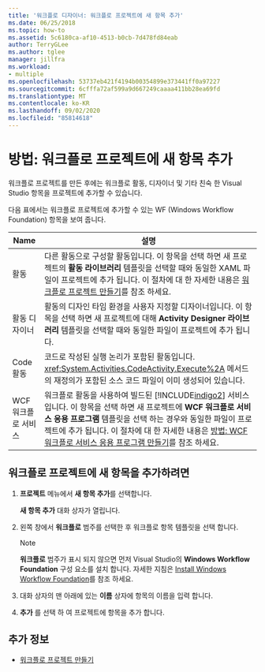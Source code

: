 ```yaml
---
title: '워크플로 디자이너: 워크플로 프로젝트에 새 항목 추가'
ms.date: 06/25/2018
ms.topic: how-to
ms.assetid: 5c6180ca-af10-4513-b0cb-7d478fd84eab
author: TerryGLee
ms.author: tglee
manager: jillfra
ms.workload:
- multiple
ms.openlocfilehash: 53737eb421f4194b00354899e373441ff0a97227
ms.sourcegitcommit: 6cfffa72af599a9d667249caaaa411bb28ea69fd
ms.translationtype: MT
ms.contentlocale: ko-KR
ms.lasthandoff: 09/02/2020
ms.locfileid: "85814618"
---
```

# <a name="how-to-add-a-new-item-to-a-workflow-project"></a>방법: 워크플로 프로젝트에 새 항목 추가

워크플로 프로젝트를 만든 후에는 워크플로 활동, 디자이너 및 기타 친숙 한 Visual Studio 항목을 프로젝트에 추가할 수 있습니다.

다음 표에서는 워크플로 프로젝트에 추가할 수 있는 WF (Windows Workflow Foundation) 항목을 보여 줍니다.

| Name | 설명 |
|-| - |
| 활동 | 다른 활동으로 구성할 활동입니다. 이 항목을 선택 하면 새 프로젝트의 **활동 라이브러리** 템플릿을 선택할 때와 동일한 XAML 파일이 프로젝트에 추가 됩니다. 이 절차에 대 한 자세한 내용은 [워크플로 프로젝트 만들기](creating-a-workflow-project.md)를 참조 하세요. |
| 활동 디자이너 | 활동의 디자인 타임 환경을 사용자 지정할 디자이너입니다. 이 항목을 선택 하면 새 프로젝트에 대해 **Activity Designer 라이브러리** 템플릿을 선택할 때와 동일한 파일이 프로젝트에 추가 됩니다. |
| Code 활동 | 코드로 작성된 실행 논리가 포함된 활동입니다. <xref:System.Activities.CodeActivity.Execute%2A> 메서드의 재정의가 포함된 소스 코드 파일이 이미 생성되어 있습니다. |
| WCF 워크플로 서비스 | 워크플로 활동을 사용하여 빌드된 [!INCLUDE[indigo2](../workflow-designer/includes/indigo2_md.md)] 서비스입니다. 이 항목을 선택 하면 새 프로젝트에 **WCF 워크플로 서비스 응용 프로그램** 템플릿을 선택 하는 경우와 동일한 파일이 프로젝트에 추가 됩니다. 이 절차에 대 한 자세한 내용은 [방법: WCF 워크플로 서비스 응용 프로그램 만들기](creating-a-workflow-project.md)를 참조 하세요. |

## <a name="to-add-a-new-item-to-a-workflow-project"></a>워크플로 프로젝트에 새 항목을 추가하려면

1. **프로젝트** 메뉴에서 **새 항목 추가**를 선택합니다.

   **새 항목 추가** 대화 상자가 열립니다.

1. 왼쪽 창에서 **워크플로** 범주를 선택한 후 워크플로 항목 템플릿을 선택 합니다.

   > [!NOTE]
   > **워크플로** 범주가 표시 되지 않으면 먼저 Visual Studio의 **Windows Workflow Foundation** 구성 요소를 설치 합니다. 자세한 지침은 [Install Windows Workflow Foundation](developing-applications-with-the-workflow-designer.md#install-windows-workflow-foundation)를 참조 하세요.

1. 대화 상자의 맨 아래에 있는 **이름** 상자에 항목의 이름을 입력 합니다.

1. **추가** 를 선택 하 여 프로젝트에 항목을 추가 합니다.

## <a name="see-also"></a>추가 정보

- [워크플로 프로젝트 만들기](../workflow-designer/creating-a-workflow-project.md)
